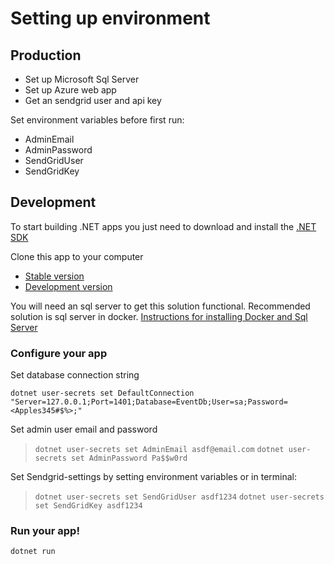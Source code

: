 # Setting up environment

## Production
* Set up Microsoft Sql Server
* Set up Azure web app
* Get an sendgrid user and api key

Set environment variables before first run:
* AdminEmail
* AdminPassword
* SendGridUser
* SendGridKey


## Development

To start building .NET apps you just need to download and install the [.NET SDK](https://www.microsoft.com/net/learn/get-started/)

Clone this app to your computer
* [Stable version](https://github.com/losol/Eventer/archive/master.zip)
* [Development version](https://github.com/losol/Eventer/archive/dev.zip)

You will need an sql server to get this solution functional. Recommended solution is sql server in docker.
[Instructions for installing Docker and Sql Server](./Install_docker_sql_server.md)

### Configure your app
Set database connection string
```
dotnet user-secrets set DefaultConnection "Server=127.0.0.1;Port=1401;Database=EventDb;User=sa;Password=<Apples345#$%>;"
```

Set admin user email and password
> `dotnet user-secrets set AdminEmail asdf@email.com`
> `dotnet user-secrets set AdminPassword Pa$$w0rd`

Set Sendgrid-settings by setting environment variables or in terminal: 
> `dotnet user-secrets set SendGridUser asdf1234`
> `dotnet user-secrets set SendGridKey asdf1234`

### Run your app!
`dotnet run` 
